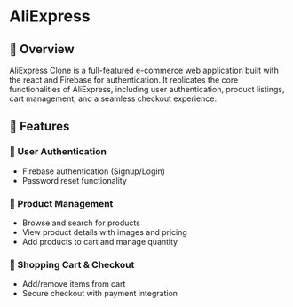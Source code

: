 # AliExpress

## 📌 Overview
AliExpress Clone is a full-featured e-commerce web application built with the react and Firebase for authentication. It replicates the core functionalities of AliExpress, including user authentication, product listings, cart management, and a seamless checkout experience.

## 🚀 Features

### 🔹 User Authentication
- Firebase authentication (Signup/Login)
- Password reset functionality

### 🔹 Product Management
- Browse and search for products
- View product details with images and pricing
- Add products to cart and manage quantity

### 🔹 Shopping Cart & Checkout
- Add/remove items from cart
- Secure checkout with payment integration
